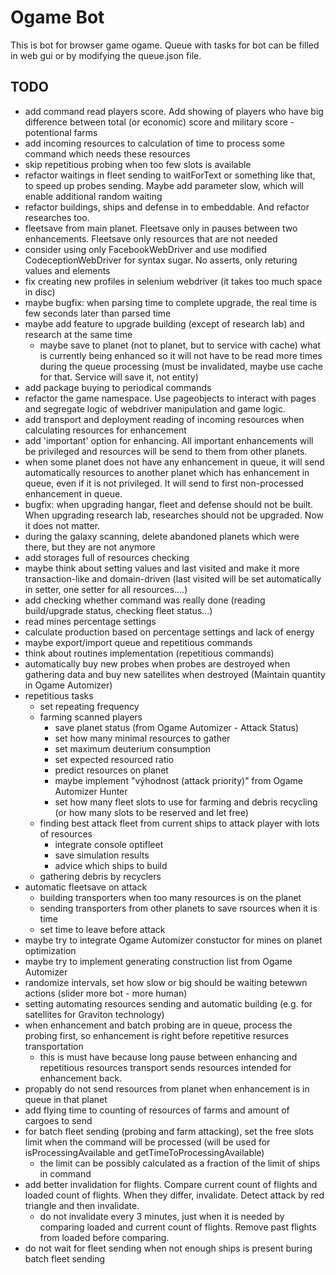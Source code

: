 Ogame Bot
=============

This is bot for browser game ogame. 
Queue with tasks for bot can be filled in web gui or by modifying the queue.json file.

TODO
-----
- add command read players score. Add showing of players who have big difference between total (or economic) score and military score - potentional farms
- add incoming resources to calculation of time to process some command which needs these resources
- skip repetitious probing when too few slots is available
- refactor waitings in fleet sending to waitForText or something like that, to speed up probes sending. Maybe add parameter slow, which will enable additional random waiting
- refactor buildings, ships and defense in to embeddable. And refactor researches too.
- fleetsave from main planet. Fleetsave only in pauses between two enhancements. Fleetsave only resources that are not needed
- consider using only FacebookWebDriver and use modified CodeceptionWebDriver for syntax sugar. No asserts, only returing values and elements
- fix creating new profiles in selenium webdriver (it takes too much space in disc)
- maybe bugfix: when parsing time to complete upgrade, the real time is few seconds later than parsed time
- maybe add feature to upgrade building (except of research lab) and research at the same time
	- maybe save to planet (not to planet, but to service with cache) what is currently being enhanced so it will not have to be read more times during the queue processing (must be invalidated, maybe use cache for that. Service will save it, not entity)
- add package buying to periodical commands
- refactor the game namespace. Use pageobjects to interact with pages and segregate logic of webdriver manipulation and game logic.
- add transport and deployment reading of incoming resources when calculating resources for enhancement
- add 'important' option for enhancing. All important enhancements will be privileged and resources will be send to them from other planets.
- when some planet does not have any enhancement in queue, it will send automatically resources to another planet which has enhancement in queue, even if it is not privileged. It will send to first non-processed enhancement in queue.
- bugfix: when upgrading hangar, fleet and defense should not be built. When upgrading research lab, researches should not be upgraded. Now it does not matter.
- during the galaxy scanning, delete abandoned planets which were there, but they are not anymore
- add storages full of resources checking
- maybe think about setting values and last visited and make it more transaction-like and domain-driven (last visited will be set automatically in setter, one setter for all resources....)
- add checking whether command was really done (reading build/upgrade status, checking fleet status...)
- read mines percentage settings
- calculate production based on percentage settings and lack of energy
- maybe export/import queue and repetitious commands
- think about routines implementation (repetitious commands)
- automatically buy new probes when probes are destroyed when gathering data and buy new satellites when destroyed (Maintain quantity in Ogame Automizer)
- repetitious tasks
	- set repeating frequency
	- farming scanned players 
		- save planet status (from Ogame Automizer - Attack Status)
		- set how many minimal resources to gather
		- set maximum deuterium consumption
		- set expected resourced ratio
		- predict resources on planet
		- maybe implement "výhodnost (attack priority)" from Ogame Automizer Hunter 
		- set how many fleet slots to use for farming and debris recycling (or how many slots to be reserved and let free)
	- finding best attack fleet from current ships to attack player with lots of resources
		- integrate console optifleet
		- save simulation results
		- advice which ships to build
	- gathering debris by recyclers
- automatic fleetsave on attack
	- building transporters when too many resources is on the planet
	- sending transporters from other planets to save rsources when it is time
	- set time to leave before attack
- maybe try to integrate Ogame Automizer constuctor for mines on planet optimization
- maybe try to implement generating construction list from Ogame Automizer
- randomize intervals, set how slow or big should be waiting betewwn actions (slider more bot - more human)
- setting automating resources sending and automatic building (e.g. for satellites for Graviton technology)
- when enhancement and batch probing are in queue, process the probing first, so enhancement is right before repetitive resurces transportation
	- this is must have because long pause between enhancing and repetitious resources transport sends resources intended for enhancement back.
- propably do not send resources from planet when enhancement is in queue in that planet
- add flying time to counting of resources of farms and amount of cargoes to send
- for batch fleet sending (probing and farm attacking), set the free slots limit when the command will be processed (will be used for isProcessingAvailable and getTimeToProcessingAvailable)
	- the limit can be possibly calculated as a fraction of the limit of ships in command
- add better invalidation for flights. Compare current count of flights and loaded count of flights. When they differ, invalidate. Detect attack by red triangle and then invalidate.
	- do not invalidate every 3 minutes, just when it is needed by comparing loaded and current count of flights. Remove past flights from loaded before comparing.
- do not wait for fleet sending when not enough ships is present buring batch fleet sending